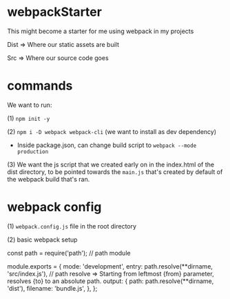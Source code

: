 # webpackStarter

This might become a starter for me using webpack in my projects

Dist => Where our static assets are built

Src => Where our source code goes

# commands

We want to run:

(1) `npm init -y`

(2) `npm i -D webpack webpack-cli` (we want to install as dev dependency)

- Inside package.json, can change build script to `webpack --mode production`

(3) We want the js script that we created early on in the index.html of the dist directory, to be pointed towards the `main.js` that's created by default of the webpack build that's ran.

# webpack config

(1) `webpack.config.js` file in the root directory

(2) basic webpack setup

const path = require('path'); // path module

module.exports = {
mode: 'development',
entry: path.resolve(**dirname, 'src/index.js'),
// path resolve => Starting from leftmost {from} parameter, resolves {to} to an absolute path.
output: {
path: path.resolve(**dirname, 'dist'),
filename: 'bundle.js',
},
};
